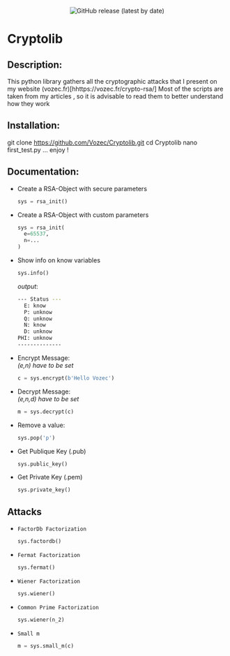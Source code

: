 <p align="center">
  <img alt="GitHub release (latest by date)" src="https://img.shields.io/badge/Version-1.0-blue.svg">
</p>

#  Cryptolib

## Description:
This python library gathers all the cryptographic attacks that I present on my website (vozec.fr)[hhttps://vozec.fr/crypto-rsa/]
Most of the scripts are taken from my articles , so it is advisable to read them to better understand how they work

## Installation:
git clone https://github.com/Vozec/Cryptolib.git
cd Cryptolib
nano first_test.py
... enjoy !

## Documentation:

- Create a RSA-Object with secure parameters
  ```python
  sys = rsa_init()
  ```
- Create a RSA-Object with custom parameters
  ```python
  sys = rsa_init(
    e=65537,
    n=...
  )
  ```
- Show info on know variables 
  ```python
  sys.info()
  ```
  *output*:
  ```bash
  --- Status ---
    E: know
    P: unknow
    Q: unknow
    N: know
    D: unknow
  PHI: unknow
  --------------
  ```

- Encrypt Message:  
  *(e,n) have to be set*
  ```python
  c = sys.encrypt(b'Hello Vozec')
  ```

- Decrypt Message:  
  *(e,n,d) have to be set*
  ```python
  m = sys.decrypt(c)
  ```

- Remove a value:
  ```python
  sys.pop('p')
  ```

- Get Publique Key (.pub)
  ```python
  sys.public_key()
  ```

- Get Private Key (.pem)
  ```python
  sys.private_key()
  ```

## Attacks


- ``FactorDb Factorization``
  ```python
  sys.factordb()
  ```

- ``Fermat Factorization``
  ```python
  sys.fermat()
  ```

- ``Wiener Factorization``
  ```python
  sys.wiener()
  ```

- ``Common Prime Factorization``
  ```python
  sys.wiener(n_2)
  ```

- ``Small m``
  ```python
  m = sys.small_m(c)
  ```
